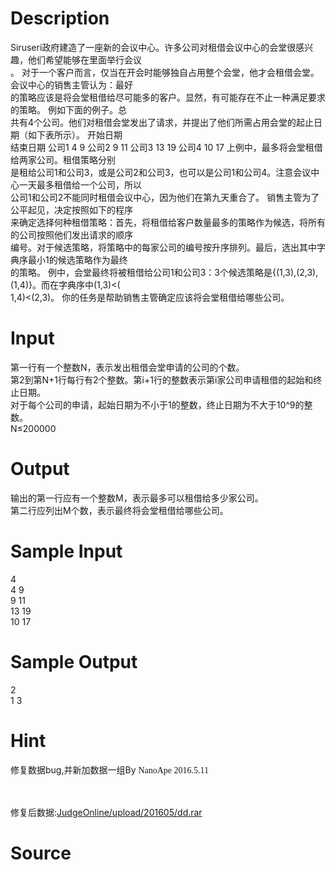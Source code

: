 
# Description

<div class="content"><div>Siruseri政府建造了一座新的会议中心。许多公司对租借会议中心的会堂很感兴趣，他们希望能够在里面举行会议</div>
<div>。 对于一个客户而言，仅当在开会时能够独自占用整个会堂，他才会租借会堂。会议中心的销售主管认为：最好</div>
<div>的策略应该是将会堂租借给尽可能多的客户。显然，有可能存在不止一种满足要求的策略。 例如下面的例子。总</div>
<div>共有4个公司。他们对租借会堂发出了请求，并提出了他们所需占用会堂的起止日期（如下表所示）。 开始日期 </div>
<div>结束日期 公司1 4 9 公司2 9 11 公司3 13 19 公司4 10 17 上例中，最多将会堂租借给两家公司。租借策略分别</div>
<div>是租给公司1和公司3，或是公司2和公司3，也可以是公司1和公司4。注意会议中心一天最多租借给一个公司，所以</div>
<div>公司1和公司2不能同时租借会议中心，因为他们在第九天重合了。 销售主管为了公平起见，决定按照如下的程序</div>
<div>来确定选择何种租借策略：首先，将租借给客户数量最多的策略作为候选，将所有的公司按照他们发出请求的顺序</div>
<div>编号。对于候选策略，将策略中的每家公司的编号按升序排列。最后，选出其中字典序最小1的候选策略作为最终</div>
<div>的策略。 例中，会堂最终将被租借给公司1和公司3：3个候选策略是{(1,3),(2,3),(1,4)}。而在字典序中(1,3)&lt;(</div>
<div>1,4)&lt;(2,3)。 你的任务是帮助销售主管确定应该将会堂租借给哪些公司。</div></div>

# Input

<div class="content"><div>第一行有一个整数N，表示发出租借会堂申请的公司的个数。</div>
<div>第2到第N+1行每行有2个整数。第i+1行的整数表示第i家公司申请租借的起始和终止日期。</div>
<div>对于每个公司的申请，起始日期为不小于1的整数，终止日期为不大于10^9的整数。</div>
<div>N≤200000</div></div>

# Output

<div class="content"><div>输出的第一行应有一个整数M，表示最多可以租借给多少家公司。</div>
<div>第二行应列出M个数，表示最终将会堂租借给哪些公司。</div></div>

# Sample Input

<div class="content"><span class="sampledata">4 <br/>
4 9<br/>
9 11<br/>
13 19<br/>
10 17</span></div>

# Sample Output

<div class="content"><span class="sampledata">2 <br/>
1 3</span></div>

# Hint

<div class="content"><p></p><p>修复数据bug,并新加数据一组By <span style="font-family: &#39;Microsoft Yahei&#39;; font-size: 14px; line-height: 22.3999996185303px;">NanoApe 2016.5.11</span></p><br/>
<p>修复后数据:<a href="/JudgeOnline/upload/201605/dd.rar">JudgeOnline/upload/201605/dd.rar</a></p><p></p></div>

# Source

<div class="content"><p><a href="problemset.php?search="></a></p></div>

